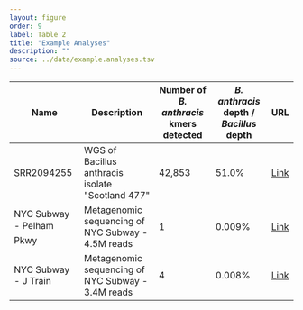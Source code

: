 ```yaml
---
layout: figure
order: 9
label: Table 2
title: "Example Analyses"
description: ""
source: ../data/example.analyses.tsv
---
```

<table class="table table-bordered">
<thead>
    <tr>
    <th>Name</th>
    <th>Description</th>
    <th>Number of <em>B. anthracis</em> kmers detected</th>
    <th><em>B. anthracis</em> depth / <em>Bacillus</em> depth</th>
    <th>URL</th>
    </tr>
</thead>
<tbody>
    <tr>
        <td>SRR2094255</td>
        <td>WGS of Bacillus anthracis isolate "Scotland 477"</td>
        <td>42,853</td>
        <td>51.0%</td>
        <td><a href="https://app.onecodex.com/markerpanel/public/5a6a90255a354bf5">Link</a></td>
    </tr>
    <tr>
        <td>NYC Subway - Pelham Pkwy</td>
        <td>Metagenomic sequencing of NYC Subway - 4.5M reads</td>
        <td>1</td>
        <td>0.009%</td>
        <td><a href="https://app.onecodex.com/markerpanel/public/6b4d2231f74e4440">Link</a></td>
    </tr>
    <tr>
        <td>NYC Subway - J Train</td>
        <td>Metagenomic sequencing of NYC Subway - 3.4M reads</td>
        <td>4</td>
        <td>0.008%</td>
        <td><a href="https://app.onecodex.com/markerpanel/public/9b78464d639843c1">Link</a></td>
    </tr>
</tbody>
</table>


